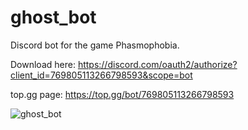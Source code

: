 # ghost_bot

Discord bot for the game Phasmophobia.

Download here: https://discord.com/oauth2/authorize?client_id=769805113266798593&scope=bot

top.gg page: https://top.gg/bot/769805113266798593


![ghost_bot](https://douglasfranz.com/ghost_bot.gif)


